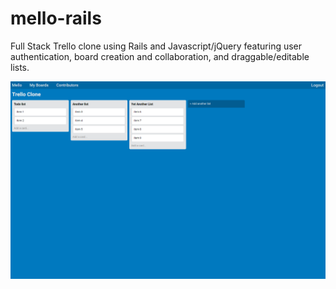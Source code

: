 # mello-rails
Full Stack Trello clone using Rails and Javascript/jQuery featuring user authentication, board creation and collaboration, and draggable/editable
lists.

<img src="screenshot.png" alt="Mello Screenshot">
